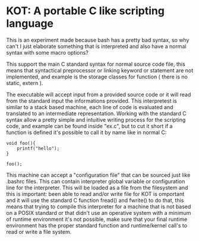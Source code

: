 # KOT: A portable C like scripting language

This is an experiment made because bash has a pretty bad syntax, so why can't I just elaborate 
something that is interpreted and also have a normal syntax with some macro options?

This support the main C standard syntax for normal source code file, this means that syntactical preprocessor 
or linking keyword or statement are not implemented, and example is the storage classes for function ( there is no 
static, extern ). 

The executable will accept input from a provided source code or it will read from the standard input the informations 
provided. This interpretest is similar to a stack based machine, each line of code is evaluated and translated to an 
intermediate representation.
Working with the standard C syntax allow a pretty simple and intuitive writing process for the scripting code, and example 
can be found inside "ex.c", but to cut it short if a function is defined it's possible to call it by name like in normal C:

    void foo(){
        printf("hello");
    }

    foo();

This machine can accept a "configuration file" that can be sourced just like .bashrc files. This can contain interpreter global variable
or configuration line for the interpreter. This will be loaded as a file from the filesystem and this is important: been able to read 
and/or write file for KOT is omportant and it will use the standard C function fread() and fwrite() to do that, this means that trying 
to compile this interpreter for a machine that is not based on a POSIX standard or that didn't use an operative system with 
a minimum of runtime environment it's not possible, make sure that your final runtime environment has the proper standard function 
and runtime/kernel call's to read or write a file system. 



